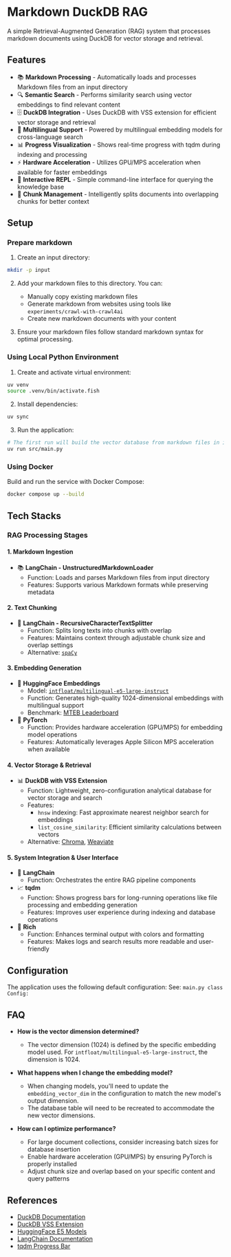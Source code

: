 # Markdown DuckDB RAG

A simple Retrieval-Augmented Generation (RAG) system that processes markdown documents using DuckDB for vector storage and retrieval.

## Features

- 📚 **Markdown Processing** - Automatically loads and processes Markdown files from an input directory
- 🔍 **Semantic Search** - Performs similarity search using vector embeddings to find relevant content
- 🗄️ **DuckDB Integration** - Uses DuckDB with VSS extension for efficient vector storage and retrieval
- 🤖 **Multilingual Support** - Powered by multilingual embedding models for cross-language search
- 📊 **Progress Visualization** - Shows real-time progress with tqdm during indexing and processing
- ⚡ **Hardware Acceleration** - Utilizes GPU/MPS acceleration when available for faster embeddings
- 🔄 **Interactive REPL** - Simple command-line interface for querying the knowledge base
- 🧩 **Chunk Management** - Intelligently splits documents into overlapping chunks for better context

## Setup

### Prepare markdown

1. Create an input directory:
```bash
mkdir -p input
```

2. Add your markdown files to this directory. You can:
   - Manually copy existing markdown files
   - Generate markdown from websites using tools like `experiments/crawl-with-crawl4ai`
   - Create new markdown documents with your content

3. Ensure your markdown files follow standard markdown syntax for optimal processing.

### Using Local Python Environment

1. Create and activate virtual environment:
```bash
uv venv
source .venv/bin/activate.fish
```

2. Install dependencies:
```bash
uv sync
```

3. Run the application:
```bash
# The first run will build the vector database from markdown files in input/
uv run src/main.py
```

### Using Docker

Build and run the service with Docker Compose:

```bash
docker compose up --build
```

## Tech Stacks

### RAG Processing Stages

#### 1. Markdown Ingestion
- 📚 **LangChain - UnstructuredMarkdownLoader**
  - Function: Loads and parses Markdown files from input directory
  - Features: Supports various Markdown formats while preserving metadata

#### 2. Text Chunking
- 🧩 **LangChain - RecursiveCharacterTextSplitter** 
  - Function: Splits long texts into chunks with overlap
  - Features: Maintains context through adjustable chunk size and overlap settings
  - Alternative: [`spaCy`](https://spacy.io/)

#### 3. Embedding Generation
- 🧠 **HuggingFace Embeddings** 
  - Model: [`intfloat/multilingual-e5-large-instruct`](https://huggingface.co/intfloat/multilingual-e5-large-instruct)
  - Function: Generates high-quality 1024-dimensional embeddings with multilingual support
  - Benchmark: [MTEB Leaderboard](https://huggingface.co/spaces/mteb/leaderboard)
- 🚀 **PyTorch** 
  - Function: Provides hardware acceleration (GPU/MPS) for embedding model operations
  - Features: Automatically leverages Apple Silicon MPS acceleration when available

#### 4. Vector Storage & Retrieval
- 📊 **DuckDB with VSS Extension** 
  - Function: Lightweight, zero-configuration analytical database for vector storage and search
  - Features:
    - `hnsw` indexing: Fast approximate nearest neighbor search for embeddings
    - `list_cosine_similarity`: Efficient similarity calculations between vectors
  - Alternative: [Chroma](https://github.com/chroma-core/chroma), [Weaviate](https://github.com/weaviate/weaviate)

#### 5. System Integration & User Interface
- 🔄 **LangChain** 
  - Function: Orchestrates the entire RAG pipeline components
- 📈 **tqdm** 
  - Function: Shows progress bars for long-running operations like file processing and embedding generation
  - Features: Improves user experience during indexing and database operations
- 🎨 **Rich** 
  - Function: Enhances terminal output with colors and formatting
  - Features: Makes logs and search results more readable and user-friendly

## Configuration

The application uses the following default configuration:
See: `main.py class Config:`

## FAQ

- **How is the vector dimension determined?**
  - The vector dimension (1024) is defined by the specific embedding model used. For `intfloat/multilingual-e5-large-instruct`, the dimension is 1024.

- **What happens when I change the embedding model?**
  - When changing models, you'll need to update the `embedding_vector_dim` in the configuration to match the new model's output dimension.
  - The database table will need to be recreated to accommodate the new vector dimensions.

- **How can I optimize performance?**
  - For large document collections, consider increasing batch sizes for database insertion
  - Enable hardware acceleration (GPU/MPS) by ensuring PyTorch is properly installed
  - Adjust chunk size and overlap based on your specific content and query patterns

## References

- [DuckDB Documentation](https://duckdb.org/docs/)
- [DuckDB VSS Extension](https://github.com/duckdb/duckdb_vss)
- [HuggingFace E5 Models](https://huggingface.co/intfloat/multilingual-e5-large-instruct)
- [LangChain Documentation](https://python.langchain.com/docs/get_started/introduction)
- [tqdm Progress Bar](https://github.com/tqdm/tqdm)
